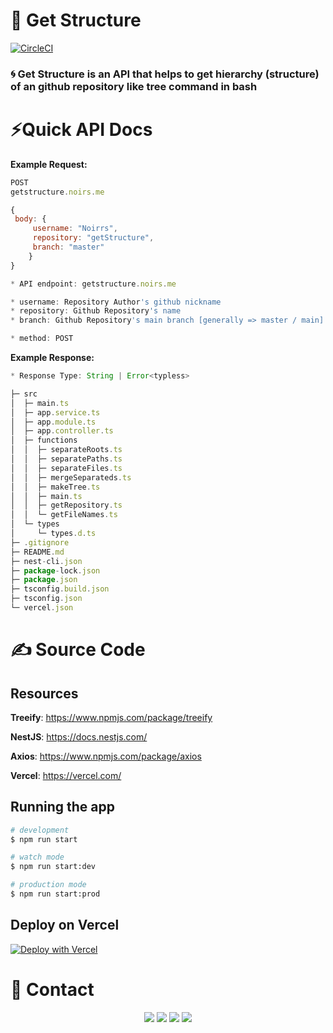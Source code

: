# 🚧 Get Structure 

[![CircleCI](https://dl.circleci.com/status-badge/img/gh/Noirrs/getStructure/tree/circleci-project-setup.svg?style=shield)](https://dl.circleci.com/status-badge/redirect/gh/Noirrs/getStructure/tree/circleci-project-setup)

### 🌀 Get Structure is an API that helps to get hierarchy (structure) of an github repository like tree command in bash


# ⚡Quick API Docs

**Example Request:**  

```js 
POST 
getstructure.noirs.me 

{
 body: {
	 username: "Noirrs",
	 repository: "getStructure",
	 branch: "master"
	}
}

* API endpoint: getstructure.noirs.me

* username: Repository Author's github nickname
* repository: Github Repository's name
* branch: Github Repository's main branch [generally => master / main] 

* method: POST
```

**Example Response:** 


```js
* Response Type: String | Error<typless>

├─ src
│  ├─ main.ts
│  ├─ app.service.ts
│  ├─ app.module.ts
│  ├─ app.controller.ts
│  ├─ functions
│  │  ├─ separateRoots.ts
│  │  ├─ separatePaths.ts
│  │  ├─ separateFiles.ts
│  │  ├─ mergeSeparateds.ts
│  │  ├─ makeTree.ts
│  │  ├─ main.ts
│  │  ├─ getRepository.ts
│  │  └─ getFileNames.ts
│  └─ types
│     └─ types.d.ts
├─ .gitignore
├─ README.md
├─ nest-cli.json
├─ package-lock.json
├─ package.json
├─ tsconfig.build.json
├─ tsconfig.json
└─ vercel.json
```

# ✍️ Source Code


## Resources

**Treeify**: https://www.npmjs.com/package/treeify

**NestJS**: https://docs.nestjs.com/

**Axios**: https://www.npmjs.com/package/axios

**Vercel**: https://vercel.com/


## Running the app

```bash
# development
$ npm run start

# watch mode
$ npm run start:dev

# production mode
$ npm run start:prod
```


## Deploy on Vercel
[![Deploy with Vercel](https://vercel.com/button)](https://vercel.com/new/clone?repository-url=https%3A%2F%2Fgithub.com%2FNoirrs%2Fgetstructure)


# 📱 Contact

<div align="center">
<a href="https://github.com/Noirrs" target="_blank"><img src="https://img.shields.io/badge/Noirrs%20-191717.svg?&style=for-the-badge&logo=github&logoColor=white"></a>
<a href="https://discord.com/users/922078187788308510" target="_blank"><img src="https://shields.io/badge/Noir-111111.svg?&style=for-the-badge&logo=discord"></a>
<a href="https://www.npmjs.com/~noirr" target="_blank"><img src="https://shields.io/badge/Noirr-111111.svg?&style=for-the-badge&logo=npm"></a>
<a href="https://open.spotify.com/user/oitziwwbyioezmtmfndiu3qqw" target= "_blank"><img src="https://img.shields.io/badge/Spotify%20-1ed760.svg?&style=for-the-badge&logo=spotify&logoColor=black"></a>
  </div>

